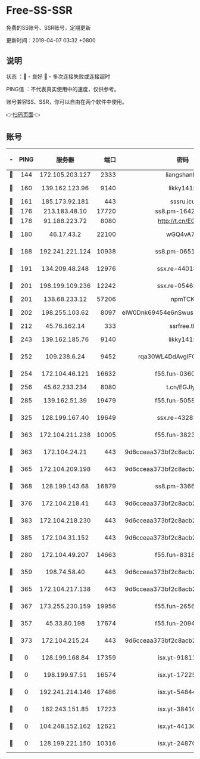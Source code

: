# Free-SS-SSR

免费的SS账号、SSR账号，定期更新

更新时间：2019-04-07 03:32 +0800

## 说明

状态     ：🙂 - 良好 🙁 - 多次连接失败或连接超时

PING值   ：不代表真实使用中的速度，仅供参考。

账号兼容SS、SSR，你可以自由在两个软件中使用。

👉[扫码页面](https://liesauer.github.io/Free-SS-SSR/)👈

## 账号

|-|PING|服务器|端口|密码|加密方式|区域|
|:----:|:----:|:-----:|-----:|:----:|:----:|:----:|
|🙂|144|172.105.203.127|2333|liangshanbo|chacha20|JP|
|🙂|160|139.162.123.96|9140|likky1415|aes-256-cfb|JP|
|🙂|161|185.173.92.181|443|sssru.icu|rc4-md5|RU|
|🙂|176|213.183.48.10|17720|ss8.pm-16426576|rc4-md5|RU|
|🙂|178|91.188.223.72|8080|http://t.cn/EGJIyrl|rc4-md5|RU|
|🙂|180|46.17.43.2|22100|wGQ4vA7D|aes-256-gcm|RU|
|🙂|188|192.241.221.124|10938|ss8.pm-06517363|aes-256-cfb|US|
|🙂|191|134.209.48.248|12976|ssx.re-44018010|aes-256-cfb|US|
|🙂|201|198.199.109.236|12242|ssx.re-05462515|aes-256-cfb|US|
|🙂|201|138.68.233.12|57206|npmTCK|rc4-md5|US|
|🙂|202|198.255.103.62|8097|eIW0Dnk69454e6nSwuspv9DmS201tQ0D|aes-256-cfb|US|
|🙂|212|45.76.162.14|333|ssrfree.tk|rc4|SG|
|🙂|243|139.162.185.76|9140|likky1415|aes-256-cfb|DE|
|🙂|252|109.238.6.24|9452|rqa30WL4DdAvgIFG6Fs3znzTa|aes-256-cfb|FR|
|🙂|254|172.104.46.121|16632|f55.fun-03609182|aes-256-cfb|SG|
|🙂|256|45.62.233.234|8080|t.cn/EGJIyrl|rc4-md5|CA|
|🙂|285|139.162.51.39|19479|f55.fun-50586096|aes-256-cfb|SG|
|🙂|325|128.199.167.40|19649|ssx.re-43282019|aes-256-cfb|SG|
|🙂|363|172.104.211.238|10005|f55.fun-38234111|aes-256-cfb|US|
|🙂|363|172.104.24.21|443|9d6cceaa373bf2c8acb22e60b6a58be6|aes-256-cfb|US|
|🙂|365|172.104.209.198|443|9d6cceaa373bf2c8acb22e60b6a58be6|aes-256-cfb|US|
|🙂|368|128.199.143.68|16879|ss8.pm-33663366|aes-256-cfb|SG|
|🙂|376|172.104.218.41|443|9d6cceaa373bf2c8acb22e60b6a58be6|aes-256-cfb|US|
|🙂|383|172.104.218.230|443|9d6cceaa373bf2c8acb22e60b6a58be6|aes-256-cfb|US|
|🙂|385|172.104.31.152|443|9d6cceaa373bf2c8acb22e60b6a58be6|aes-256-cfb|US|
|🙂|280|172.104.49.207|14663|f55.fun-83188034|aes-256-cfb|SG|
|🙂|359|198.74.58.40|443|9d6cceaa373bf2c8acb22e60b6a58be6|aes-256-cfb|US|
|🙂|365|172.104.217.138|443|9d6cceaa373bf2c8acb22e60b6a58be6|aes-256-cfb|US|
|🙂|367|173.255.230.159|19956|f55.fun-26563232|aes-256-cfb|US|
|🙁|357|45.33.80.198|17674|f55.fun-20948197|aes-256-cfb|US|
|🙁|373|172.104.215.24|443|9d6cceaa373bf2c8acb22e60b6a58be6|aes-256-cfb|US|
|🙁|0|128.199.168.84|17359|isx.yt-91811801|aes-256-cfb|SG|
|🙁|0|198.199.97.51|16574|isx.yt-17225861|aes-256-cfb|US|
|🙁|0|192.241.214.146|17486|isx.yt-54844272|aes-256-cfb|US|
|🙁|0|162.243.151.85|17223|isx.yt-38410278|aes-256-cfb|US|
|🙁|0|104.248.152.162|12621|isx.yt-44130776|aes-256-cfb|SG|
|🙁|0|128.199.221.150|10316|isx.yt-24870485|aes-256-cfb|SG|
